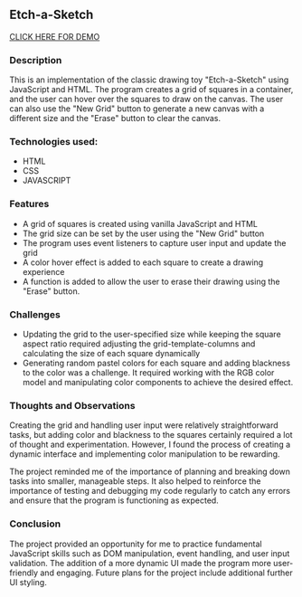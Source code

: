 ## Etch-a-Sketch ##

[CLICK HERE FOR DEMO](https://scottwright-dev.github.io/odin-project-etch-a-sketch/)

### Description

This is an implementation of the classic drawing toy "Etch-a-Sketch" using JavaScript and HTML. The program creates a grid of squares in a container, and the user can hover over the squares to draw on the canvas. The user can also use the "New Grid" button to generate a new canvas with a different size and the "Erase" button to clear the canvas.

### Technologies used:

- HTML
- CSS
- JAVASCRIPT

### Features

- A grid of squares is created using vanilla JavaScript and HTML
- The grid size can be set by the user using the "New Grid" button
- The program uses event listeners to capture user input and update the grid
- A color hover effect is added to each square to create a drawing experience
- A function is added to allow the user to erase their drawing using the "Erase" button.

### Challenges

- Updating the grid to the user-specified size while keeping the square aspect ratio required adjusting the grid-template-columns and calculating the size of each square dynamically
- Generating random pastel colors for each square and adding blackness to the color was a challenge. It required working with the RGB color model and manipulating color components to achieve the desired effect.

### Thoughts and Observations

Creating the grid and handling user input were relatively straightforward tasks, but adding color and blackness to the squares certainly required a lot of thought and experimentation. However, I found the process of creating a dynamic interface and implementing color manipulation to be rewarding. 

The project reminded me of the importance of planning and breaking down tasks into smaller, manageable steps. It also helped to reinforce the importance of testing and debugging my code regularly to catch any errors and ensure that the program is functioning as expected.

### Conclusion

The project provided an opportunity for me to practice fundamental JavaScript skills such as DOM manipulation, event handling, and user input validation. The addition of a more dynamic UI made the program more user-friendly and engaging. Future plans for the project include additional further UI styling.

